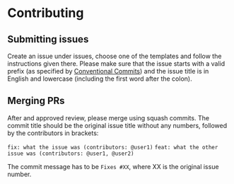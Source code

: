 # Contributing

## Submitting issues

Create an issue under issues, choose one of the templates and follow the instructions given there. Please make sure that the issue starts with a valid prefix (as specified by [Conventional Commits](https://www.conventionalcommits.org/en/v1.0.0/)) and the issue title is in English and lowercase (including the first word after the colon).

## Merging PRs

After and approved review, please merge using squash commits. The commit title should be the original issue title without any numbers, followed by the contributors in brackets:

`fix: what the issue was (contributors: @user1)`
`feat: what the other issue was (contributors: @user1, @user2)`

The commit message has to be `Fixes #XX`, where XX is the original issue number.

